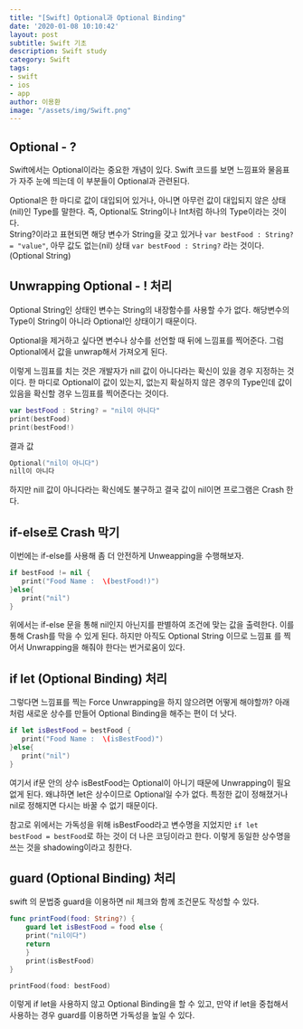```yaml
---
title: "[Swift] Optional과 Optional Binding"
date: '2020-01-08 10:10:42'
layout: post
subtitle: Swift 기초
description: Swift study
category: Swift
tags:
- swift
- ios
- app
author: 이용환
image: "/assets/img/Swift.png"
---
```


## Optional - ?
Swift에서는 Optional이라는 중요한 개념이 있다.
Swift 코드를 보면 느낌표와 물음표가 자주 눈에 띄는데 이 부분들이 Optional과 관련된다.

Optional은 한 마디로 값이 대입되어 있거나, 아니면 아무런 값이 대입되지 않은 상태(nil)인 Type를 말한다. 즉, Optional도 String이나 Int처럼 하나의 Type이라는 것이다.   
String?이라고 표현되면 해당 변수가 String을 갖고 있거나 `var bestFood : String? = "value"`, 아무 값도 없는(nil) 상태 `var bestFood : String?` 라는 것이다. (Optional String)



## Unwrapping Optional - ! 처리
Optional String인 상태인 변수는 String의 내장함수를 사용할 수가 없다.
해당변수의 Type이 String이 아니라 Optional인 상태이기 때문이다.

Optional을 제거하고 싶다면 변수나 상수를 선언할 때 뒤에 느낌표를 찍어준다.
그럼 Optional에서 값을 unwrap해서 가져오게 된다.

이렇게 느낌표를 치는 것은 개발자가 nill 값이 아니다라는 확신이 있을 경우 지정하는 것이다.
한 마디로 Optional이 값이 있는지, 없는지 확실하지 않은 경우의 Type인데 값이 있음을 확신할 경우 느낌표를 찍어준다는 것이다.

```swift
var bestFood : String? = "nil이 아니다"
print(bestFood)
print(bestFood!)
```

결과 값
```swift
Optional("nil이 아니다")
nill이 아니다
```

하지만 nill 값이 아니다라는 확신에도 불구하고 결국 값이 nil이면 프로그램은 Crash 한다.



## if-else로 Crash 막기
이번에는 if-else를 사용해 좀 더 안전하게 Unweapping을 수행해보자.

```swift
if bestFood != nil {
   print("Food Name :  \(bestFood!)")
}else{
   print("nil")
}
```

위에서는 if-else 문을 통해 nil인지 아닌지를 판별하여 조건에 맞는 값을 출력한다. 이를 통해 Crash를 막을 수 있게 된다.
하지만 아직도 Optional String 이므로 느낌표 를 찍어서 Unwrapping을 해줘야 한다는 번거로움이 있다.



## if let (Optional Binding) 처리
그렇다면 느낌표를 찍는 Force Unwrapping을 하지 않으려면 어떻게 해야할까?
아래처럼 새로운 상수를 만들어 Optional Binding을 해주는 편이 더 낫다.

```swift
if let isBestFood = bestFood {
   print("Food Name :  \(isBestFood)")
}else{
   print("nil")
}
```

여기서 if문 안의 상수 isBestFood는 Optional이 아니기 때문에 Unwrapping이 필요없게 된다.
왜냐하면 let은 상수이므로 Optional일 수가 없다. 특정한 값이 정해졌거나 nil로 정해지면 다시는 바꿀 수 없기 때문이다.

참고로 위에서는 가독성을 위해 isBestFood라고 변수명을 지었지만 ```if let bestFood = bestFood```로 하는 것이 더 나은 코딩이라고 한다. 이렇게 동일한 상수명을 쓰는 것을 shadowing이라고 칭한다.



## guard (Optional Binding) 처리
swift 의 문법중 guard을 이용하면 nil 체크와 함께 조건문도 작성할 수 있다.

```swift
func printFood(food: String?) {
    guard let isBestFood = food else { 
    print("nil이다")
    return
    }
    print(isBestFood)
}

printFood(food: bestFood)
```

이렇게 if let을 사용하지 않고  Optional Binding을 할 수 있고, 만약 if let을 중첩해서 사용하는 경우 guard를 이용하면 가독성을 높일 수 있다.